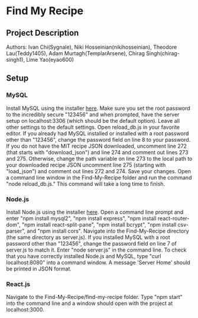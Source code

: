 # Find My Recipe

## Project Description
 Authors: Ivan Chi(Sygnale), Niki Hosseinian(nikihosseinian), Theodore Lau(Teddy1405), Adam Murtagh(TemplarArsene), Chirag Singh(chirag-singh1), Lime Yao(eyao600)

 ## Setup

 ### MySQL

Install MySQL using the installer [here](https://dev.mysql.com/downloads/installer/). Make sure you set the root password to the incredibly secure "123456" and when prompted, have the server setup on localhost:3306 (which should be the default option). Leave all other settings to the default settings. Open reload_db.js in your favorite editor. If you already had MySQL installed or installed with a root password other than "123456", change the password field on line 8 to your password. If you do not have the MIT recipe JSON downloaded, uncomment line 272 (that starts with "download_json") and line 274 and comment out lines 273 and 275. Otherwise, change the path variable on line 273 to the local path to your downloaded recipe JSON uncomment line 275 (starting with "load_json") and comment out lines 272 and 274. Save your changes. Open a command line window in the Find-My-Recipe folder and run the command "node reload_db.js." This command will take a long time to finish.

 ### Node.js

 Install Node.js using the installer [here](https://nodejs.org/en/download/). Open a command line prompt and enter "npm install mysql2", "npm install express", "npm install react-router-dom", "npm install react-split-pane", "npm install bcrypt", "npm install csv-parser", and "npm install cors". Navigate into the Find-My-Recipe directory (the same directory as server.js). If you installed MySQL with a root password other than "123456", change the password field on line 7 of server.js to match it. Enter "node server.js" in the command line. To check that you have correctly installed Node.js and MySQL, type "curl localhost:8080" into a command window. A message 'Server Home' should be printed in JSON format.

 ### React.js

Navigate to the Find-My-Recipe/find-my-recipe folder. Type "npm start" into the command line and a window should open with the project at localhost:3000. 
